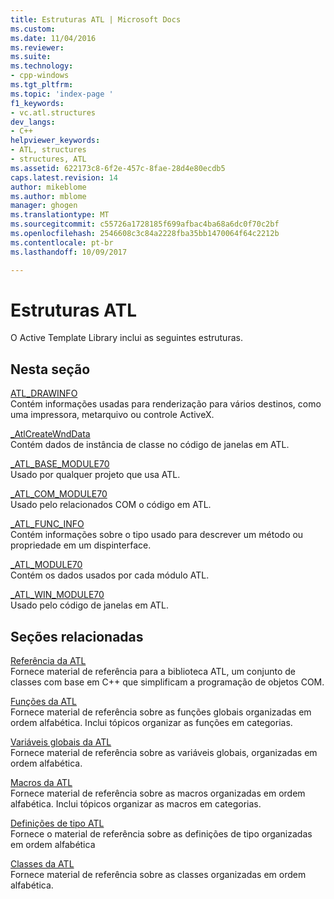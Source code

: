 ```yaml
---
title: Estruturas ATL | Microsoft Docs
ms.custom: 
ms.date: 11/04/2016
ms.reviewer: 
ms.suite: 
ms.technology:
- cpp-windows
ms.tgt_pltfrm: 
ms.topic: 'index-page '
f1_keywords:
- vc.atl.structures
dev_langs:
- C++
helpviewer_keywords:
- ATL, structures
- structures, ATL
ms.assetid: 622173c8-6f2e-457c-8fae-28d4e80ecdb5
caps.latest.revision: 14
author: mikeblome
ms.author: mblome
manager: ghogen
ms.translationtype: MT
ms.sourcegitcommit: c55726a1728185f699afbac4ba68a6dc0f70c2bf
ms.openlocfilehash: 2546608c3c84a2228fba35bb1470064f64c2212b
ms.contentlocale: pt-br
ms.lasthandoff: 10/09/2017

---
```

# <a name="atl-structures"></a>Estruturas ATL


O Active Template Library inclui as seguintes estruturas.  
  
## <a name="in-this-section"></a>Nesta seção  
 [ATL_DRAWINFO](../../atl/reference/atl-drawinfo-structure.md)  
 Contém informações usadas para renderização para vários destinos, como uma impressora, metarquivo ou controle ActiveX.  
  
 [_AtlCreateWndData](../../atl/reference/atlcreatewnddata-structure.md)  
 Contém dados de instância de classe no código de janelas em ATL.  
  
 [_ATL_BASE_MODULE70](../../atl/reference/atl-base-module70-structure.md)  
 Usado por qualquer projeto que usa ATL.  
  
 [_ATL_COM_MODULE70](../../atl/reference/atl-com-module70-structure.md)  
 Usado pelo relacionados COM o código em ATL.  
  
 [_ATL_FUNC_INFO](../../atl/reference/atl-func-info-structure.md)  
 Contém informações sobre o tipo usado para descrever um método ou propriedade em um dispinterface.  
  
 [_ATL_MODULE70](../../atl/reference/atl-module70-structure.md)  
 Contém os dados usados por cada módulo ATL.  
  
 [_ATL_WIN_MODULE70](../../atl/reference/atl-win-module70-structure.md)  
 Usado pelo código de janelas em ATL.  
  
## <a name="related-sections"></a>Seções relacionadas  
 [Referência da ATL](../../atl/atl-com-desktop-components.md)  
 Fornece material de referência para a biblioteca ATL, um conjunto de classes com base em C++ que simplificam a programação de objetos COM.  
  
 [Funções da ATL](../../atl/reference/atl-functions.md)  
 Fornece material de referência sobre as funções globais organizadas em ordem alfabética. Inclui tópicos organizar as funções em categorias.  
  
 [Variáveis globais da ATL](../../atl/reference/atl-global-variables.md)  
 Fornece material de referência sobre as variáveis globais, organizadas em ordem alfabética.  
  
 [Macros da ATL](../../atl/reference/atl-macros.md)  
 Fornece material de referência sobre as macros organizadas em ordem alfabética. Inclui tópicos organizar as macros em categorias.  
  
 [Definições de tipo ATL](../../atl/reference/atl-typedefs.md)  
 Fornece o material de referência sobre as definições de tipo organizadas em ordem alfabética  
  
 [Classes da ATL](../../atl/reference/atl-classes.md)  
 Fornece material de referência sobre as classes organizadas em ordem alfabética.

